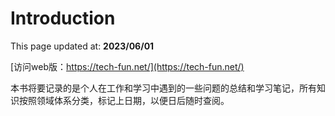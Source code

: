# Introduction

This page updated at: **2023/06/01**

[访问web版：https://tech-fun.net/](https://tech-fun.net/)

本书将要记录的是个人在工作和学习中遇到的一些问题的总结和学习笔记，所有知识按照领域体系分类，标记上日期，以便日后随时查阅。
